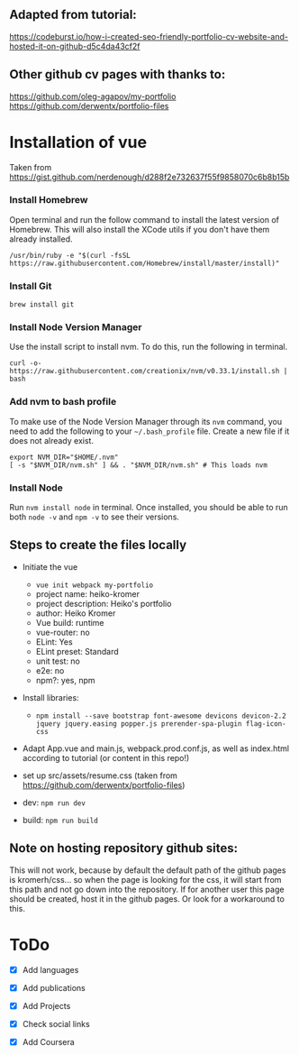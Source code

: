 ## Adapted from tutorial:
https://codeburst.io/how-i-created-seo-friendly-portfolio-cv-website-and-hosted-it-on-github-d5c4da43cf2f

## Other github cv pages with thanks to:
https://github.com/oleg-agapov/my-portfolio
https://github.com/derwentx/portfolio-files



# Installation of vue

Taken from https://gist.github.com/nerdenough/d288f2e732637f55f9858070c6b8b15b

### Install Homebrew

Open terminal and run the follow command to install the latest version of Homebrew. 
This will also install the XCode utils if you don't have them already installed.

`/usr/bin/ruby -e "$(curl -fsSL https://raw.githubusercontent.com/Homebrew/install/master/install)"`

### Install Git

`brew install git`

### Install Node Version Manager

Use the install script to install nvm. To do this, run the following in terminal.

`curl -o- https://raw.githubusercontent.com/creationix/nvm/v0.33.1/install.sh | bash`

### Add nvm to bash profile

To make use of the Node Version Manager through its `nvm` command, you need to add the following to your `~/.bash_profile` file.
Create a new file if it does not already exist.

```
export NVM_DIR="$HOME/.nvm"
[ -s "$NVM_DIR/nvm.sh" ] && . "$NVM_DIR/nvm.sh" # This loads nvm
```

### Install Node

Run `nvm install node` in terminal. Once installed, you should be able to run both `node -v` and `npm -v` to see their versions.

## Steps to create the files locally
- Initiate the vue
  - `vue init webpack my-portfolio`
  - project name: heiko-kromer
  - project description: Heiko's portfolio
  - author: Heiko Kromer
  - Vue build: runtime
  - vue-router: no
  - ELint: Yes
  - ELint preset: Standard
  - unit test: no
  - e2e: no
  - npm?: yes, npm


- Install libraries:
  - `npm install --save bootstrap font-awesome devicons devicon-2.2 jquery jquery.easing popper.js prerender-spa-plugin flag-icon-css`

- Adapt App.vue and main.js, webpack.prod.conf.js, as well as index.html according to tutorial (or content in this repo!)

- set up src/assets/resume.css (taken from https://github.com/derwentx/portfolio-files)

- dev: `npm run dev`
- build: `npm run build`

## Note on hosting repository github sites:

This will not work, because by default the default path of the github pages is kromerh/css... so when the page is looking for the css, it will start from this path and not go down into the repository. If for another user this page should be created, host it in the github pages. Or look for a workaround to this.

# ToDo

- [x] Add languages
- [x] Add publications
- [x] Add Projects
- [x] Check social links
- [x] Add Coursera

